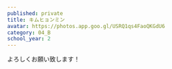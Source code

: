 ```yaml
---
published: private
title: キムヒョンミン
avatar: https://photos.app.goo.gl/USRQ1qs4FaoQKGdU6
category: 04_B
school_year: 2
---
```

よろしくお願い致します！